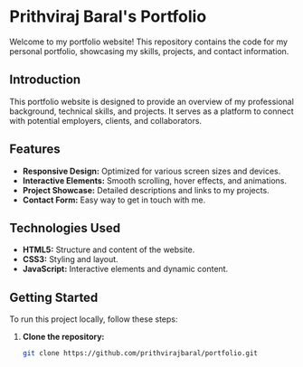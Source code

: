 # Prithviraj Baral's Portfolio

Welcome to my portfolio website! This repository contains the code for my personal portfolio, showcasing my skills, projects, and contact information.


## Introduction

This portfolio website is designed to provide an overview of my professional background, technical skills, and projects. It serves as a platform to connect with potential employers, clients, and collaborators.

## Features

- **Responsive Design:** Optimized for various screen sizes and devices.
- **Interactive Elements:** Smooth scrolling, hover effects, and animations.
- **Project Showcase:** Detailed descriptions and links to my projects.
- **Contact Form:** Easy way to get in touch with me.

## Technologies Used

- **HTML5:** Structure and content of the website.
- **CSS3:** Styling and layout.
- **JavaScript:** Interactive elements and dynamic content.

## Getting Started

To run this project locally, follow these steps:

1. **Clone the repository:**
   ```bash
   git clone https://github.com/prithvirajbaral/portfolio.git
